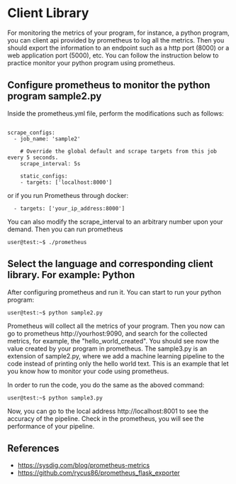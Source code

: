 # Client Library
For monitoring the metrics of your program, for instance, a python program, you can client api provided by prometheus to log all the metrics. Then you should export the information to an endpoint such as a http port (8000) or a web application port (5000), etc. You can follow the instruction below to practice monitor your python program using prometheus.

<!-- ## Install Prometheus
Go to the download page and download the corresponding prometheus for your system. 

```console
user@test:~$ wget https://github.com/prometheus/prometheus/releases/download/v2.16.0-rc.0/prometheus-2.16.0-rc.0.linux-amd64.tar.gz

``` -->

## Configure prometheus to monitor the python program sample2.py

<!-- Extract the folder prometheus-version.targ.gz and go inside the folder. Then  -->
Inside the prometheus.yml file, perform the modifications such as follows:
```properties

scrape_configs:
  - job_name: 'sample2'

    # Override the global default and scrape targets from this job every 5 seconds.
    scrape_interval: 5s

    static_configs:
    - targets: ['localhost:8000']

```  
or if you run Prometheus through docker:
```static_configs:
  - targets: ['your_ip_address:8000']
```
You can also modify the scrape_interval to an arbitrary number upon your demand. Then you can run prometheus

```console
user@test:~$ ./prometheus

```

## Select the language and corresponding client library. For example: Python
After configuring prometheus and run it. You can start to run your python program:

```console
user@test:~$ python sample2.py

```

Prometheus will collect all the metrics of your program. Then you now can go to prometheus http://yourhost:9090, and search for the collected metrics, for example, the "hello_world_created". You should see now the value created by your program in prometheus. The sample3.py is an extension of sample2.py, where we add a machine learning pipeline to the code instead of printing only the hello world text. This is an example that let you know how to monitor your code using prometheus. 

In order to run the code, you do the same as the aboved command:

```console
user@test:~$ python sample3.py

```

Now, you can go to the local address http://localhost:8001 to see the accuracy of the pipeline. Check in the prometheus, you will see the performance of your pipeline. 

## References

* https://sysdig.com/blog/prometheus-metrics
* https://github.com/rycus86/prometheus_flask_exporter
      

